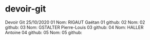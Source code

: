 # devoir-git
Devoir Git 25/10/2020
01 Nom: RIGAUT Gaétan
01 github:
02 Nom:
02 github:
03 Nom: GSTALTER Pierre-Louis
03 github:
04 Nom: HALLER Antoine
04 github:
05 Nom:
05 github:
